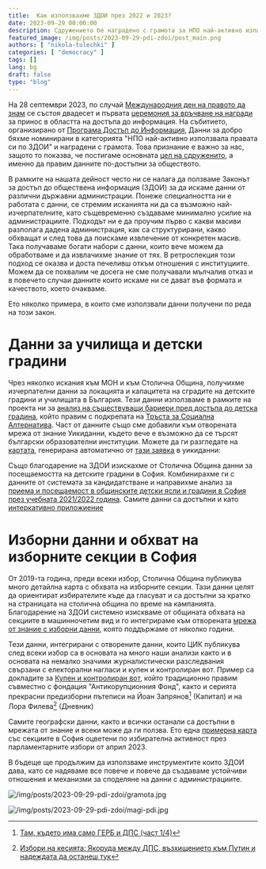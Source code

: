 ```yaml
---
title:  Как използвахме ЗДОИ през 2022 и 2023?
date: 2023-09-29 00:00:00
description: Сдружението бе наградено с грамота за НПО най-активно използвала правата си по ЗДОИ. Ето обзор на работата ни със ЗДОИ през 2022.   
featured_image: /img/posts/2023-09-29-pdi-zdoi/post_main.png
authors: [ "nikola-tulechki" ]
categories: [ "democracy" ]
tags: []
lang: bg
draft: false
type: "blog"
---
```


На 28 септември 2023, по случай [Международния ден на правото да знам](https://en.wikipedia.org/wiki/International_Day_for_Universal_Access_to_Information) се състоя двадесет и първата [церемония за връчване на награди](https://www.righttoknowday.net/awards/) за принос в областта на достъпа до информация. На събитието, организирано от [Програма Достъп до Информация](https://www.aip-bg.org/), Данни за добро бяхме номинирани в категорията "НПО най-активно използвала правата си по ЗДОИ" и наградени с грамота. Това признание е важно за нас, защото то показва, че постигаме основната [цел на сдруженито](https://data-for-good.bg/posts/2021-04-18-dfg-mission/), а именно да правим данните по-достъпни за обществото.

В рамките на нашата дейност често ни се налага да ползваме Законът за достъп до обществена информация (ЗДОИ) за да искаме данни от различни държавни администрации. Понеже специалността ни е работата с данни, се стремим исканията ни да са възможно най-изчерпателните, като същевременно създаваме минимално усилие на администрациите. Подходът ни е да проучим първо с какви масиви разполага дадена администрация, как са структурирани, какво обхващат и след това да поискаме извлечение от конкретен масив. Така получаваме богати набори с данни, които вече можем да обработваме и да извлачихме знание от тях. В ретроспекция този подход се оказва и доста печеливш откъм отношения с институциите. Можем да се похвалим че досега не сме получавали мълчалив отказ и в повечето случаи данните които искаме ни се дават във формата и качеството, което очакваме. 

Ето няколко примера, в които сме използвали данни получени по реда на този закон.

# Данни за училища и детски градини

Чрез няколко искания към МОН и към Столична Община, получихме изчерпателни данни за локацията и капацитета на сградите на детските градини и училищата в България. Тези данни използваме в рамките на проекта ни за [анализ на съществуващи бариери пред достъпа до детска градина](https://data-for-good.bg/posts/2023-03-18-tsa-project/), който правим с подкрепата на [Тръста за Социална Алтернатива](https://socialachievement.org/bg/). Част от данните също сме добавили към отворената мрежа от знание Уикиданни, където вече е възможно да се търсят български образователни институции. Можете да ги разгледате на [картата](https://w.wiki/7bXP), генерирана автоматично от [тази заявка](https://w.wiki/7bXS) в уикиданни:

Също благодарение на ЗДОИ изискахме от Столична Община данни за посещаемостта на детските градини в София. Комбинирахме ги с данните от системата за кандидатстване и направихме анализ за [приема и посещаемост в общинските детски ясли и градини в София през учебната 2021/2022 година](https://data-for-good.bg/posts/2022-03-15-sofia-kindergartens-2021-2022/). Самите данни са достъпни и като [интеркативно приложиение](https://data-for-good.bg/sofia-kindergartens/)

# Изборни данни и обхват на изборните секции в София

От 2019-та година, преди всеки избор, Столична Община публикува много детайлна карта с обхвата на изборните секции. Тази данни целят да ориентират избирателите къде да гласуват и са достъпни за кратко на страницата на столична община по време на кампанията. Благодарение на ЗДОИ системно изискваме от общината обхвата на секциите в машинночетим вид и го интегрираме към отворената [мрежа от знание с изборни данни](https://www.ontotext.com/blog/5-star-linked-open-elections-data/), която поддържаме от няколко години. 

Тези данни, интегрирани с отворените данни, които ЦИК публикува след всеки избор са в основата на много наши анализи както и в основата на немалко значими журналистически разследвания свързани с електорални нагласи и купен и контролиран вот. Пример са докладите за [Купен и контролиран вот](https://acf.bg/bg/kontroliraniyat-i-kupen-vot-v-balgariya-2/), който традиционно правим съвместно с фондация "Антикорупционния Фонд", както и серията прекрасни предизборни пътеписи на Йоан Запрянов[^1] (Капитал) и на Лора Филева[^2] (Дневник) 

Самите географски данни, както и всички останали са достъпни в мрежата от знание и всеки може да ги ползва. Ето една [примерна карта](https://api.triplydb.com/s/Hja4kxD6v) със секциите в София оцветени по избирателна активност през парламентарните избори от април 2023. 

В бъдеще ще продължим да използваме инструментите които ЗДОИ дава, като се надяваме все повече и повече да създаваме устойчиви отношения и механизми за споделяне на данни с администрациите.

[^1]: [Там, където има само ГЕРБ и ДПС (част 1/4)](https://www.capital.bg/politika_i_ikonomika/bulgaria/2021/06/14/4220945_tam_kudeto_ima_samo_gerb_i_dps_chast_14/)

[^2]: [Избори на кесията: Якоруда между ДПС, възхищението към Путин и надеждата да останеш тук](https://www.dnevnik.bg/izbori-2023/2023/03/21/4462398_izbori_na_kesiiata_iakoruda_mejdu_dps_vuzhishtenieto/)

![/img/posts/2023-09-29-pdi-zdoi/gramota.jpg](/img/posts/2023-09-29-pdi-zdoi/gramota.jpg)

![/img/posts/2023-09-29-pdi-zdoi/magi-pdi.jpg](/img/posts/2023-09-29-pdi-zdoi/magi-pdi.jpg)

